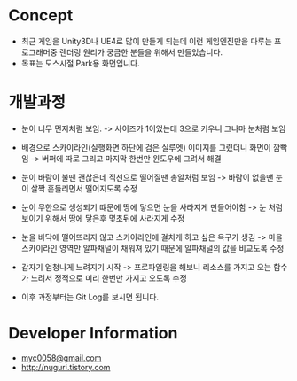# Concept

  * 최근 게임을 Unity3D나 UE4로 많이 만들게 되는데 이런 게임엔진만을 다루는 프로그래머중 렌더링 원리가 궁금한 분들을 위해서 만들었습니다.
  * 목표는 도스시절 Park용 화면입니다.

# 개발과정

  * 눈이 너무 먼지처럼 보임.
    -> 사이즈가 1이었는데 3으로 키우니 그나마 눈처럼 보임
	
  * 배경으로 스카이라인(실행화면 하단에 검은 실루엣) 이미지를 그렸더니 화면이 깜빡임
    -> 버퍼에 따로 그리고 마지막 한번만 윈도우에 그려서 해결
	
  * 눈이 바람이 불땐 괜찮은데 직선으로 떨어질땐 총알처럼 보임
    -> 바람이 없을땐 눈이 살짝 흔들리면서 떨어지도록 수정

  * 눈이 무한으로 생성되기 떄문에 땅에 닿으면 눈을 사라지게 만들어야함
    -> 눈 처럼 보이기 위해서 땅에 닿은후 몇초뒤에 사라지게 수정

  * 눈을 바닥에 떨어뜨리지 않고 스카이라인에 걸치게 하고 싶은 욕구가 생김
    -> 마을 스카이라인 영역만 알파채널이 채워져 있기 때문에 알파채널의 값을 비교도록 수정

  * 갑자기 엄청나게 느려지기 시작
    -> 프로파일링을 해보니 리소스를 가지고 오는 함수가 느려서 정적으로 미리 한번만 가지고 오도록 수정

  * 이후 과정부터는 Git Log를 보시면 됩니다.

  
# Developer Information

  * myc0058@gmail.com
  * http://nuguri.tistory.com
